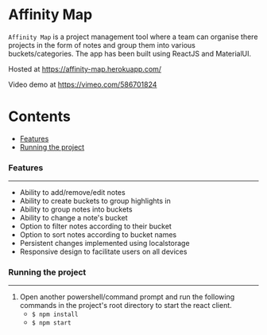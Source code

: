 # Affinity Map

`Affinity Map` is a project management tool where a team can organise there projects in the form of notes and group them into various buckets/categories. The app has been built using ReactJS and MaterialUI.

Hosted at https://affinity-map.herokuapp.com/

Video demo at https://vimeo.com/586701824

Contents
========

 * [Features](#Features)
 * [Running the project](#Running-the-project)

### Features
---

+ Ability to add/remove/edit notes
+ Ability to create buckets to group highlights in
+ Ability to group notes into buckets
+ Ability to change a note's bucket
+ Option to filter notes according to their bucket
+ Option to sort notes according to bucket names
+ Persistent changes implemented using localstorage
+ Responsive design to facilitate users on all devices

### Running the project
---
   
1. Open another powershell/command prompt and run the following commands in the project's root directory to start the react client.
    + `$ npm install`
    + `$ npm start`

